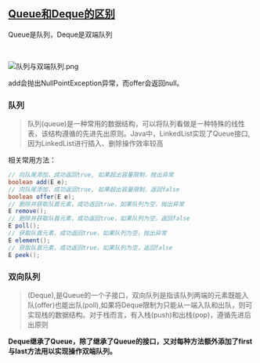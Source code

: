 ## [Queue和Deque的区别](https://my.oschina.net/u/4168855/blog/4916288)

Queue是队列，Deque是双端队列

<br/>

![队列与双端队列.png](https://i.loli.net/2021/04/17/eOmAzx5Y8kbhSWH.png)

add会抛出NullPointException异常，而offer会返回null。

### 队列
> 队列(queue)是一种常用的数据结构，可以将队列看做是一种特殊的线性表，该结构遵循的先进先出原则。Java中，LinkedList实现了Queue接口,因为LinkedList进行插入、删除操作效率较高

相关常用方法：
```java
// 向队尾添加，成功返回true, 如果超出容量限制，抛出异常
boolean add(E e);
// 向队尾添加，成功返回true, 如果超出容量限制，返回false
boolean offer(E e);
// 删除并获取队首元素，成功返回true，如果队列为空，抛出异常
E remove();
// 删除并获取队首元素，成功返回true，如果队列为空，返回false
E poll();
// 获取队首元素，成功返回true，如果队列为空，抛出异常
E element();
// 获取队首元素，成功返回true，如果队列为空，返回false
E peek();
```

### 双向队列
> (Deque),是Queue的一个子接口，双向队列是指该队列两端的元素既能入队(offer)也能出队(poll),如果将Deque限制为只能从一端入队和出队，则可实现栈的数据结构。对于栈而言，有入栈(push)和出栈(pop)，遵循先进后出原则

**Deque继承了Queue，除了继承了Queue的接口，又对每种方法额外添加了first与last方法用以实现操作双端队列。**
